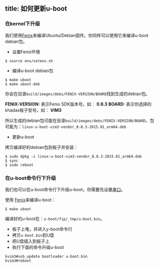title: 如何更新u-boot
---

### 在kernel下升级

我们使用[Fenix](/zh-cn/vim1/FenixScript.html)来编译Ubuntu/Debian固件。你同样可以使用它来编译u-boot debian包。

* 设置Fenix环境

```
$ source env/setenv.sh
```

* 编译u-boot debian包

```
$ make uboot
$ make uboot-deb
```

你会在目录`build/images/debs/FENIX-VERSION/BOARD`找到生成的debian包。

**FENIX-VERSION:** 表示Fenix SDK版本号。如： **0.8.3**
**BOARD:** 表示你选择的khadas板子型号。如： **VIM3**

所以生成的debian包可能在目录`build/images/debs/FENIX-VERSION/BOARD`，包可能为：`linux-u-boot-vim3-vendor_0.8.3-2015.01_arm64.deb`

* 更新u-boot

拷贝编译好的debian包到板子并安装：

```
$ sudo dpkg -i linux-u-boot-vim3-vendor_0.8.3-2015.01_arm64.deb
$ sync
$ sudo reboot
```

### 在u-boot命令行下升级

我们也可以在u-boot命令行下升级u-boot，你需要先设置[串口](/zh-cn/vim1/SetupSerialTool.html)。

使用 [Fenix](/zh-cn/vim1/FenixScript.html)来编译u-boot：

```
$ make uboot
```

编译好的u-boot在：`u-boot/fip/_tmp/u-boot.bin`。

* 板子上电，并进入y-boot命令行
* 拷贝`u-boot.bin`到U盘
* 把U盘插入到板子上
* 执行下面的命令升级u-boot

```
kvim3#usb_update bootloader u-boot.bin
kvim3#reboot
```

